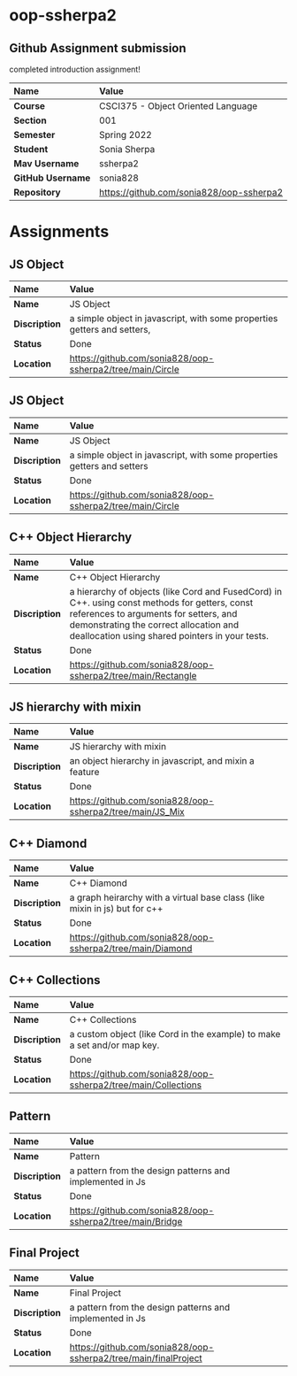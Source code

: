 # oop-ssherpa2

## Github Assignment submission
completed introduction assignment!

| Name | Value |
|:---|:---|
| **Course** | CSCI375 - Object Oriented Language |
| **Section** | 001 |
| **Semester** | Spring 2022 |
| **Student** | Sonia Sherpa |
| **Mav Username**            | ssherpa2 |
| **GitHub Username**         | sonia828 |
| **Repository**         | https://github.com/sonia828/oop-ssherpa2 |

# Assignments

## JS Object
| Name | Value |
|:---|:---|
| **Name** | JS Object |
| **Discription** | a simple object in javascript, with some properties getters and setters, |
| **Status** | Done |
| **Location**            | https://github.com/sonia828/oop-ssherpa2/tree/main/Circle |

## JS Object
| Name | Value |
|:---|:---|
| **Name** | JS Object |
| **Discription** | a simple object in javascript, with some properties getters and setters |
| **Status** | Done |
| **Location**            | https://github.com/sonia828/oop-ssherpa2/tree/main/Circle |

## C++ Object Hierarchy
| Name | Value |
|:---|:---|
| **Name** | C++ Object Hierarchy|
| **Discription** | a hierarchy of objects (like Cord and FusedCord) in C++. using const methods for getters, const references to arguments for setters, and demonstrating the correct allocation and deallocation using shared pointers in your tests. |
| **Status** | Done |
| **Location**            | https://github.com/sonia828/oop-ssherpa2/tree/main/Rectangle |


## JS hierarchy with mixin
| Name | Value |
|:---|:---|
| **Name** | JS hierarchy with mixin |
| **Discription** | an object hierarchy in javascript, and mixin a feature |
| **Status** | Done |
| **Location**            | https://github.com/sonia828/oop-ssherpa2/tree/main/JS_Mix |

## C++ Diamond
| Name | Value |
|:---|:---|
| **Name** | C++ Diamond |
| **Discription** | a graph heirarchy with a virtual base class (like mixin in js) but for c++ |
| **Status** | Done |
| **Location**            | https://github.com/sonia828/oop-ssherpa2/tree/main/Diamond |

## C++ Collections
| Name | Value |
|:---|:---|
| **Name** | C++ Collections |
| **Discription** | a custom object (like Cord in the example) to make a set and/or map key. |
| **Status** | Done |
| **Location**            | https://github.com/sonia828/oop-ssherpa2/tree/main/Collections |

## Pattern
| Name | Value |
|:---|:---|
| **Name** | Pattern |
| **Discription** | a pattern from the design patterns and implemented in Js |
| **Status** | Done |
| **Location**            | https://github.com/sonia828/oop-ssherpa2/tree/main/Bridge |

## Final Project
| Name | Value |
|:---|:---|
| **Name** | Final Project |
| **Discription** | a pattern from the design patterns and implemented in Js |
| **Status** | Done |
| **Location**            | https://github.com/sonia828/oop-ssherpa2/tree/main/finalProject |

